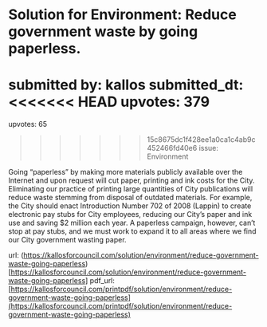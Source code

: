 # Solution for Environment: Reduce government waste by going paperless. #

submitted by: kallos
submitted_dt: 
<<<<<<< HEAD
upvotes: 379
=======
upvotes: 65
>>>>>>> 15c8675dc1f428ee1a0ca1c4ab9c452466fd40e6
issue: Environment

Going “paperless” by making more materials publicly available over the Internet and upon request will cut paper, printing and ink costs for the City. Eliminating our practice of printing large quantities of City publications will reduce waste stemming from disposal of outdated materials. For example, the City should enact Introduction Number 702 of 2008 (Lappin) to create electronic pay stubs for City employees, reducing our City’s paper and ink use and saving $2 million each year. A paperless campaign, however, can’t stop at pay stubs, and we must work to expand it to all areas where we find our City government wasting paper.

url: (https://kallosforcouncil.com/solution/environment/reduce-government-waste-going-paperless)[https://kallosforcouncil.com/solution/environment/reduce-government-waste-going-paperless]
pdf_url: [https://kallosforcouncil.com/printpdf/solution/environment/reduce-government-waste-going-paperless](https://kallosforcouncil.com/printpdf/solution/environment/reduce-government-waste-going-paperless)